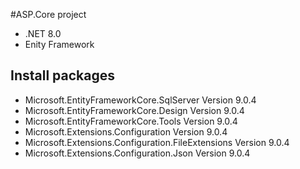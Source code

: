 #ASP.Core project
- .NET 8.0 
- Enity Framework
## Install packages
- Microsoft.EntityFrameworkCore.SqlServer Version 9.0.4
- Microsoft.EntityFrameworkCore.Design Version 9.0.4
- Microsoft.EntityFrameworkCore.Tools Version 9.0.4
- Microsoft.Extensions.Configuration Version 9.0.4
- Microsoft.Extensions.Configuration.FileExtensions Version 9.0.4
- Microsoft.Extensions.Configuration.Json Version 9.0.4